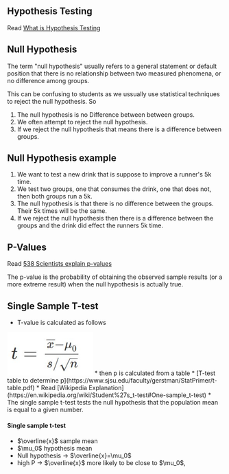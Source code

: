 ## Hypothesis Testing

Read [What is Hypothesis Testing](https://stattrek.com/hypothesis-test/hypothesis-testing.aspx)

## Null Hypothesis

The term "null hypothesis" usually refers to a general statement or default position that there is no relationship between two measured phenomena, or no difference among groups.  

This can be confusing to students as we ussually use statistical techniques to reject the null hypothesis.  So 

1.  The null hypothesis is no Difference between between groups.
2.  We often attempt to reject the null hypothesis. 
3.  If we reject the null hypothesis that means there is a difference between groups. 

## Null Hypothesis example

1.  We want to test a new drink that is suppose to improve a runner's 5k time. 
2.  We test two groups, one that consumes the drink, one that does not, then both groups run a 5k. 
3.  The null hypothesis is that there is no difference between the groups.  Their 5k times will be the same. 
4.  If we reject the null hypothesis then there is a difference between the groups and the drink did effect the runners 5k time. 


## P-Values

Read [538 Scientists explain p-values](https://fivethirtyeight.com/features/not-even-scientists-can-easily-explain-p-values/)  

The p-value is the probability of obtaining the observed sample results (or a more extreme result) when the null hypothesis is actually true.  

## Single Sample T-test

* T-value is calculated as follows  
<img src="T-tests.jpg" width="200">   
* then p is calculated from a table  
* [T-test table to determine p](https://www.sjsu.edu/faculty/gerstman/StatPrimer/t-table.pdf)  
* Read [Wikipedia Explanation](https://en.wikipedia.org/wiki/Student%27s_t-test#One-sample_t-test)  
* The single sample t-test tests the null hypothesis that the population mean is equal to a given number.

<h4>Single sample t-test</h4>
<ul>
	<li> $\overline{x}$ sample mean</li>
	<li>$\mu_0$ hypothesis mean</li>
	<li> Null hypothesis -> $\overline{x}=\mu_0$</li>
	<li> high P -> $\overline{x}$ more likely to be close to $\mu_0$,</li>
</ul>  



